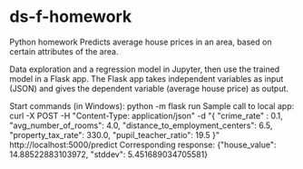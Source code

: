 # ds-f-homework
Python homework
Predicts average house prices in an area, based on certain attributes of the area.

Data exploration and a regression model in Jupyter, then use the trained model in a Flask app.
The Flask app takes independent variables as input (JSON) and gives the dependent variable (average house price) as output.

Start commands (in Windows):
python -m flask run
Sample call to local app:
curl -X POST -H "Content-Type: application/json" -d "{ \"crime_rate\" : 0.1, \"avg_number_of_rooms\": 4.0,   \"distance_to_employment_centers\": 6.5,   \"property_tax_rate\": 330.0,   \"pupil_teacher_ratio\": 19.5 }" http://localhost:5000/predict
Corresponding response:
{"house_value": 14.88522883103972, "stddev": 5.451689034705581}
